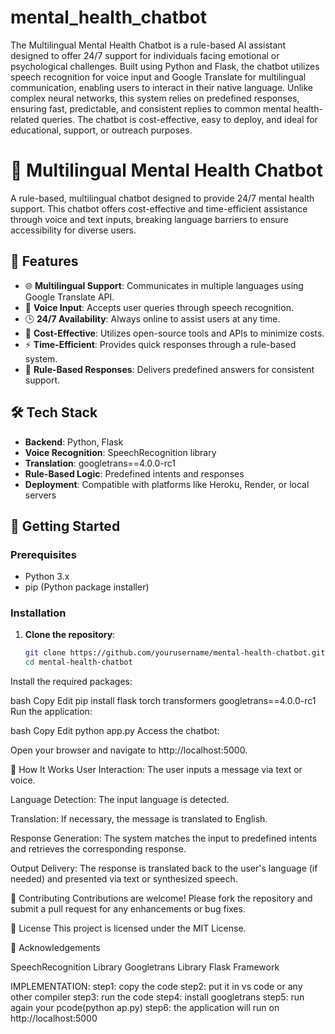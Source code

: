 # mental_health_chatbot
The Multilingual Mental Health Chatbot is a rule-based AI assistant designed to offer 24/7 support for individuals facing emotional or psychological challenges. Built using Python and Flask, the chatbot utilizes speech recognition for voice input and Google Translate for multilingual communication, enabling users to interact in their native language. Unlike complex neural networks, this system relies on predefined responses, ensuring fast, predictable, and consistent replies to common mental health-related queries. The chatbot is cost-effective, easy to deploy, and ideal for educational, support, or outreach purposes.
# 🧠 Multilingual Mental Health Chatbot

A rule-based, multilingual chatbot designed to provide 24/7 mental health support. This chatbot offers cost-effective and time-efficient assistance through voice and text inputs, breaking language barriers to ensure accessibility for diverse users.

## 🌟 Features

- 🌐 **Multilingual Support**: Communicates in multiple languages using Google Translate API.
- 🎤 **Voice Input**: Accepts user queries through speech recognition.
- 🕒 **24/7 Availability**: Always online to assist users at any time.
- 💸 **Cost-Effective**: Utilizes open-source tools and APIs to minimize costs.
- ⚡ **Time-Efficient**: Provides quick responses through a rule-based system.
- 🧠 **Rule-Based Responses**: Delivers predefined answers for consistent support.

## 🛠️ Tech Stack

- **Backend**: Python, Flask
- **Voice Recognition**: SpeechRecognition library
- **Translation**: googletrans==4.0.0-rc1
- **Rule-Based Logic**: Predefined intents and responses
- **Deployment**: Compatible with platforms like Heroku, Render, or local servers

## 🚀 Getting Started
### Prerequisites

- Python 3.x
- pip (Python package installer)

### Installation

1. **Clone the repository**:

   ```bash
   git clone https://github.com/yourusername/mental-health-chatbot.git
   cd mental-health-chatbot
Install the required packages:

bash
Copy
Edit
pip install flask torch transformers googletrans==4.0.0-rc1
Run the application:

bash
Copy
Edit
python app.py
Access the chatbot:

Open your browser and navigate to http://localhost:5000.

🧪 How It Works
User Interaction: The user inputs a message via text or voice.

Language Detection: The input language is detected.

Translation: If necessary, the message is translated to English.

Response Generation: The system matches the input to predefined intents and retrieves the corresponding response.

Output Delivery: The response is translated back to the user's language (if needed) and presented via text or synthesized speech.

🤝 Contributing
Contributions are welcome! Please fork the repository and submit a pull request for any enhancements or bug fixes.

📄 License
This project is licensed under the MIT License.

🙏 Acknowledgements

SpeechRecognition Library
Googletrans Library
Flask Framework

IMPLEMENTATION:
step1: copy the code
step2: put it in vs code or any other compiler
step3: run the code
step4: install googletrans
step5: run again your pcode(python ap.py)
step6: the application will run on http://localhost:5000
